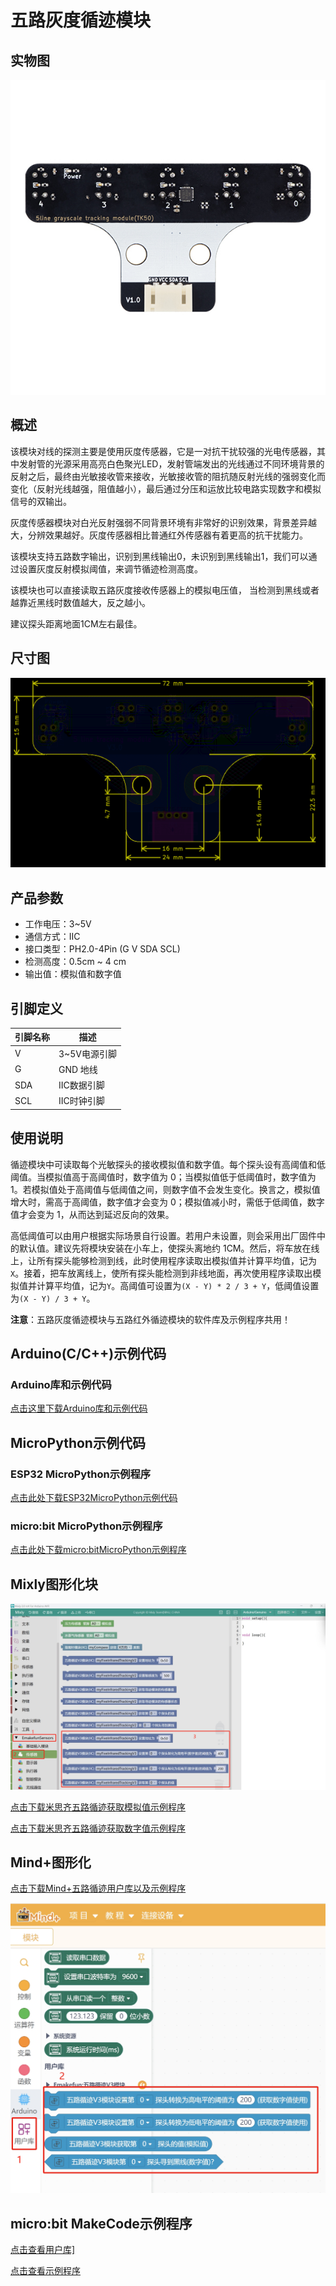 # 五路灰度循迹模块

## 实物图

![实物图](picture/five_channel_grayscale_tracking.jpg)

## 概述

该模块对线的探测主要是使用灰度传感器，它是一对抗干扰较强的光电传感器，其中发射管的光源采用高亮白色聚光LED，发射管端发出的光线通过不同环境背景的反射之后，最终由光敏接收管来接收，光敏接收管的阻抗随反射光线的强弱变化而变化（反射光线越强，阻值越小），最后通过分压和运放比较电路实现数字和模拟信号的双输出。

灰度传感器模块对白光反射强弱不同背景环境有非常好的识别效果，背景差异越大，分辨效果越好。灰度传感器相比普通红外传感器有着更高的抗干扰能力。

该模块支持五路数字输出，识别到黑线输出0，未识别到黑线输出1，我们可以通过设置灰度反射模拟阈值，来调节循迹检测高度。

该模块也可以直接读取五路灰度接收传感器上的模拟电压值， 当检测到黑线或者越靠近黑线时数值越大，反之越小。

建议探头距离地面1CM左右最佳。

## 尺寸图

![尺寸图](picture/size.png)

## 产品参数

- 工作电压：3~5V
- 通信方式：IIC
- 接口类型：PH2.0-4Pin (G V SDA SCL)
- 检测高度：0.5cm ~ 4 cm
- 输出值：模拟值和数字值

## 引脚定义

| 引脚名称 | 描述       |
| ---- | -------- |
| V    | 3~5V电源引脚 |
| G    | GND 地线   |
| SDA  | IIC数据引脚  |
| SCL  | IIC时钟引脚  |

## 使用说明

循迹模块中可读取每个光敏探头的接收模拟值和数字值。每个探头设有高阈值和低阈值。当模拟值高于高阈值时，数字值为 0；当模拟值低于低阈值时，数字值为 1。若模拟值处于高阈值与低阈值之间，则数字值不会发生变化。换言之，模拟值增大时，需高于高阈值，数字值才会变为 0；模拟值减小时，需低于低阈值，数字值才会变为 1，从而达到延迟反向的效果。

高低阈值可以由用户根据实际场景自行设置。若用户未设置，则会采用出厂固件中的默认值。建议先将模块安装在小车上，使探头离地约 1CM。然后，将车放在线上，让所有探头能够检测到线，此时使用程序读取出模拟值并计算平均值，记为`X`。接着，把车放离线上，使所有探头能检测到非线地面，再次使用程序读取出模拟值并计算平均值，记为`Y`。高阈值可设置为`(X - Y) * 2 / 3 + Y`，低阈值设置为`(X - Y) / 3 + Y`。

**注意**：五路灰度循迹模块与五路红外循迹模块的软件库及示例程序共用！

## Arduino(C/C++)示例代码

### Arduino库和示例代码

<a href="zh-cn/ph2.0_sensors/sensors/five_line_tracker_v3/emakefun_five_line_tracker_v3.zip" download>点击这里下载Arduino库和示例代码</a>

## MicroPython示例代码

### ESP32 MicroPython示例程序

<a href="zh-cn/ph2.0_sensors/sensors/five_line_tracker_v3/five_line_tracker_v3_esp32_micropython.zip" download>点击此处下载ESP32MicroPython示例代码</a>

### micro:bit MicroPython示例程序

<a href="zh-cn/ph2.0_sensors/sensors/five_line_tracker_v3/five_line_tracker_v3_microbit_micropython.zip" download>点击此处下载micro:bitMicroPython示例程序</a>

## Mixly图形化块

![loading-ag-147](./picture/mixly_select.png)

<a href="zh-cn/ph2.0_sensors/sensors/five_line_tracker_v3/mixly_get_analog.zip" download>点击下载米思齐五路循迹获取模拟值示例程序</a>

<a href="zh-cn/ph2.0_sensors/sensors/five_line_tracker_v3/mixly_get_digital.zip" download>点击下载米思齐五路循迹获取数字值示例程序</a>

## Mind+图形化

<a href="zh-cn/ph2.0_sensors/sensors/five_line_tracker_v3/mindplus_example.zip" download>点击下载Mind+五路循迹用户库以及示例程序</a>

![mindplus_select](./picture/mindplus_select.png "mind+选择五路循迹V3.0")

## micro:bit MakeCode示例程序

<a href="https://github.com/LT000-ops/emakefun_five_line_tracker_v3" target="_blank">点击查看用户库]</a>

<a href="https://makecode.microbit.org/S86187-63310-35826-36943" target="_blank">点击查看示例程序</a>
